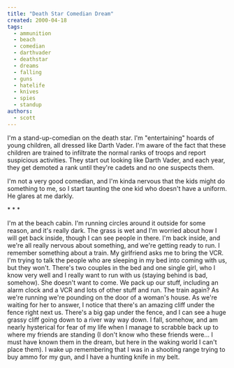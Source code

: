 ```yaml
---
title: "Death Star Comedian Dream"
created: 2000-04-18
tags: 
  - ammunition
  - beach
  - comedian
  - darthvader
  - deathstar
  - dreams
  - falling
  - guns
  - hatelife
  - knives
  - spies
  - standup
authors: 
  - scott
---
```


I'm a stand-up-comedian on the death star. I'm "entertaining" hoards of young children, all dressed like Darth Vader. I'm aware of the fact that these children are trained to infiltrate the normal ranks of troops and report suspicious activities. They start out looking like Darth Vader, and each year, they get demoted a rank until they're cadets and no one suspects them.

I'm not a very good comedian, and I'm kinda nervous that the kids might do something to me, so I start taunting the one kid who doesn't have a uniform. He glares at me darkly.

\* \* \*

I'm at the beach cabin. I'm running circles around it outside for some reason, and it's really dark. The grass is wet and I'm worried about how I will get back inside, though I can see people in there. I'm back inside, and we're all really nervous about something, and we're getting ready to run. I remember something about a train. My girlfriend asks me to bring the VCR. I'm trying to talk the people who are sleeping in my bed into coming with us, but they won't. There's two couples in the bed and one single girl, who I know very well and I really want to run with us (staying behind is bad, somehow). She doesn't want to come. We pack up our stuff, including an alarm clock and a VCR and lots of other stuff and run. The train again? As we're running we're pounding on the door of a woman's house. As we're waiting for her to answer, I notice that there's an amazing cliff under the fence right next us. There's a big gap under the fence, and I can see a huge grassy cliff going down to a river way way down. I fall, somehow, and am nearly hysterical for fear of my life when I manage to scrabble back up to where my friends are standing (I don't know who these friends were... I must have known them in the dream, but here in the waking world I can't place them). I wake up remembering that I was in a shooting range trying to buy ammo for my gun, and I have a hunting knife in my belt.
